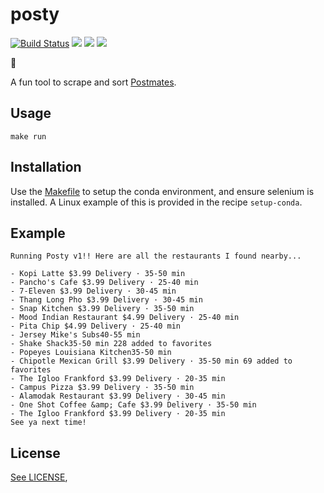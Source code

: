 # posty

[![Build Status](https://travis-ci.com/insanj/posty.svg?token=esypzNUpVoxWgx65pRhC&branch=master)](https://travis-ci.com/insanj/posty)
[![](https://img.shields.io/badge/language-python3.5-4dbdd1.svg)](https://github.com/insanj/posty/search?l=python)
![](https://img.shields.io/badge/package--manager-conda-edcb47.svg)
[![](https://img.shields.io/aur/license/yaourt.svg?style=popout)](LICENSE)

🍴

A fun tool to scrape and sort [Postmates](https://postmates.com).

## Usage

`make run`

## Installation

Use the [Makefile](src/Makefile) to setup the conda environment, and ensure selenium is installed. A Linux example of this is provided in the recipe `setup-conda`.

## Example

```
Running Posty v1!! Here are all the restaurants I found nearby...

- Kopi Latte $3.99 Delivery · 35-50 min
- Pancho's Cafe $3.99 Delivery · 25-40 min
- 7-Eleven $3.99 Delivery · 30-45 min
- Thang Long Pho $3.99 Delivery · 30-45 min
- Snap Kitchen $3.99 Delivery · 35-50 min
- Mood Indian Restaurant $4.99 Delivery · 25-40 min
- Pita Chip $4.99 Delivery · 25-40 min
- Jersey Mike's Subs40-55 min
- Shake Shack35-50 min 228 added to favorites
- Popeyes Louisiana Kitchen35-50 min
- Chipotle Mexican Grill $3.99 Delivery · 35-50 min 69 added to favorites
- The Igloo Frankford $3.99 Delivery · 20-35 min
- Campus Pizza $3.99 Delivery · 35-50 min
- Alamodak Restaurant $3.99 Delivery · 30-45 min
- One Shot Coffee &amp; Cafe $3.99 Delivery · 35-50 min
- The Igloo Frankford $3.99 Delivery · 20-35 min
See ya next time!
```

## License

[See LICENSE](LICENSE),